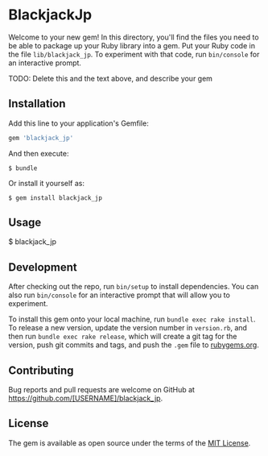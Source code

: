 # BlackjackJp

Welcome to your new gem! In this directory, you'll find the files you need to be able to package up your Ruby library into a gem. Put your Ruby code in the file `lib/blackjack_jp`. To experiment with that code, run `bin/console` for an interactive prompt.

TODO: Delete this and the text above, and describe your gem

## Installation

Add this line to your application's Gemfile:

```ruby
gem 'blackjack_jp'
```

And then execute:

    $ bundle

Or install it yourself as:

    $ gem install blackjack_jp

## Usage

$ blackjack_jp

## Development

After checking out the repo, run `bin/setup` to install dependencies. You can also run `bin/console` for an interactive prompt that will allow you to experiment.

To install this gem onto your local machine, run `bundle exec rake install`. To release a new version, update the version number in `version.rb`, and then run `bundle exec rake release`, which will create a git tag for the version, push git commits and tags, and push the `.gem` file to [rubygems.org](https://rubygems.org).

## Contributing

Bug reports and pull requests are welcome on GitHub at https://github.com/[USERNAME]/blackjack_jp.

## License

The gem is available as open source under the terms of the [MIT License](https://opensource.org/licenses/MIT).
